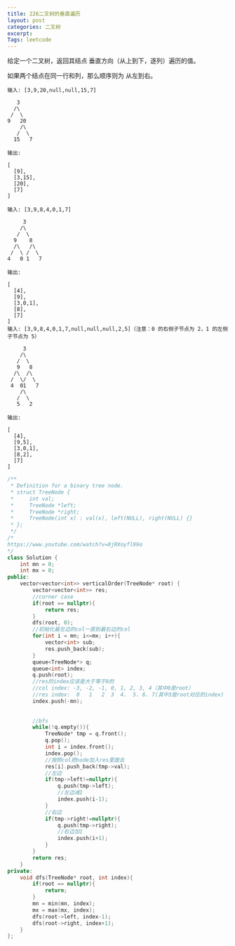 ```yaml
---
title: 226二叉树的垂直遍历
layout: post
categories: 二叉树
excerpt: 
Tags: leetcode
---
```


给定一个二叉树，返回其结点 垂直方向（从上到下，逐列）遍历的值。

如果两个结点在同一行和列，那么顺序则为 从左到右。

```
输入: [3,9,20,null,null,15,7]

   3
  /\
 /  \
9   20
    /\
   /  \
  15   7 

输出:

[
  [9],
  [3,15],
  [20],
  [7]
]
```



    输入: [3,9,8,4,0,1,7]
    
         3
        /\
       /  \
      9    8
      /\   /\
     /  \ /  \
    4   0 1   7 
    
    输出:
    
    [
      [4],
      [9],
      [3,0,1],
      [8],
      [7]
    ]
    输入: [3,9,8,4,0,1,7,null,null,null,2,5]（注意：0 的右侧子节点为 2，1 的左侧子节点为 5）
    
         3
        /\
       /  \
       9   8
      /\  /\
     /  \/  \
     4  01   7
        /\
       /  \
       5   2
    
    输出:
    
    [
      [4],
      [9,5],
      [3,0,1],
      [8,2],
      [7]
    ]
    
```c++
/**
 * Definition for a binary tree node.
 * struct TreeNode {
 *     int val;
 *     TreeNode *left;
 *     TreeNode *right;
 *     TreeNode(int x) : val(x), left(NULL), right(NULL) {}
 * };
 */
/*
https://www.youtube.com/watch?v=0jRXoyfl99o
*/
class Solution {
    int mn = 0;
    int mx = 0;
public:
    vector<vector<int>> verticalOrder(TreeNode* root) {
        vector<vector<int>> res;
      	//corner case
        if(root == nullptr){
            return res;
        }
        dfs(root, 0);
      	//初始化最左边的col一直到最右边的col
        for(int i = mn; i<=mx; i++){
            vector<int> sub;
            res.push_back(sub);
        }
        queue<TreeNode*> q;
        queue<int> index;
        q.push(root);
      	//res的index应该是大于等于0的
      	//col index: -3, -2, -1, 0, 1, 2, 3, 4（其中0是root）
      	//res index:  0   1   2  3  4.  5. 6. 7(其中3是root对应的index)
        index.push(-mn);
      
      
      	//bfs
        while(!q.empty()){
            TreeNode* tmp = q.front();
            q.pop();
            int i = index.front();
            index.pop();
          	//按照col把node加入res里面去
            res[i].push_back(tmp->val);
          	//左边
            if(tmp->left!=nullptr){
                q.push(tmp->left);
              	//左边减1
                index.push(i-1);
            }
          	//右边
            if(tmp->right!=nullptr){
                q.push(tmp->right);
              	//右边加1
                index.push(i+1);
            }
        }
        return res;
    }
private:
    void dfs(TreeNode* root, int index){
        if(root == nullptr){
            return;
        }
        mn = min(mn, index);
        mx = max(mx, index);
        dfs(root->left, index-1);
        dfs(root->right, index+1);
    }
};
```

